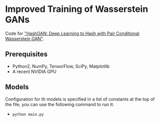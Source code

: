 Improved Training of Wasserstein GANs
=====================================

Code for ["HashGAN: Deep Learning to Hash with Pair Conditional Wasserstein GAN"](http://ise.thss.tsinghua.edu.cn/~mlong/doc/hashgan-cvpr18.pdf).


## Prerequisites

- Python2, NumPy, TensorFlow, SciPy, Matplotlib
- A recent NVIDIA GPU

## Models

Configuration for th models is specified in a list of constants at the top of
the file, you can use the following command to run it:

- `python main.py`
